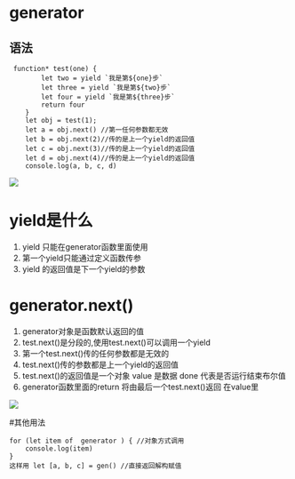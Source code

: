 # generator

## 语法

```
 function* test(one) {
        let two = yield `我是第${one}步`
        let three = yield `我是第${two}步`
        let four = yield `我是第${three}步`
        return four
    }
    let obj = test(1);
    let a = obj.next() //第一任何参数都无效
    let b = obj.next(2)//传的是上一个yield的返回值 
    let c = obj.next(3)//传的是上一个yield的返回值
    let d = obj.next(4)//传的是上一个yield的返回值  
    console.log(a, b, c, d)
```

![](https://upload-images.jianshu.io/upload_images/7265016-865b688fd1eab83e.png?imageMogr2/auto-orient/strip%7CimageView2/2/w/1240#alt=ABCD%E7%9A%84%E5%80%BC)

# yield是什么

1. yield 只能在generator函数里面使用
2. 第一个yield只能通过定义函数传参
3. yield 的返回值是下一个yield的参数

# generator.next()

1. generator对象是函数默认返回的值
2. test.next()是分段的,使用test.next()可以调用一个yield
3. 第一个test.next()传的任何参数都是无效的
4. test.next()传的参数都是上一个yield的返回值
5. test.next()的返回值是一个对象 value 是数据 done 代表是否运行结束布尔值
6. generator函数里面的return 将由最后一个test.next()返回 在value里

![](https://upload-images.jianshu.io/upload_images/7265016-536acfa17f5e3f0d.png?imageMogr2/auto-orient/strip%7CimageView2/2/w/1240#alt=%E6%9C%80%E5%90%8E%E4%B8%80%E6%AC%A1test.next%28%29)

#其他用法

```
for (let item of  generator ) { //对象方式调用
    console.log(item)
}
这样用 let [a, b, c] = gen() //直接返回解构赋值
```
